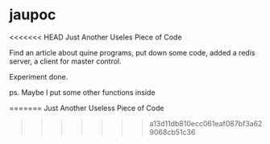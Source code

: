 # jaupoc
<<<<<<< HEAD
 Just Another Useles Piece of Code

 Find an article about quine programs, put down some code, added a redis server, a client for master control.

 Experiment done.

 ps. Maybe I put some other functions inside
 
=======
 Just Another Useless Piece of Code
>>>>>>> a13d11db810ecc061eaf087bf3a629068cb51c36
